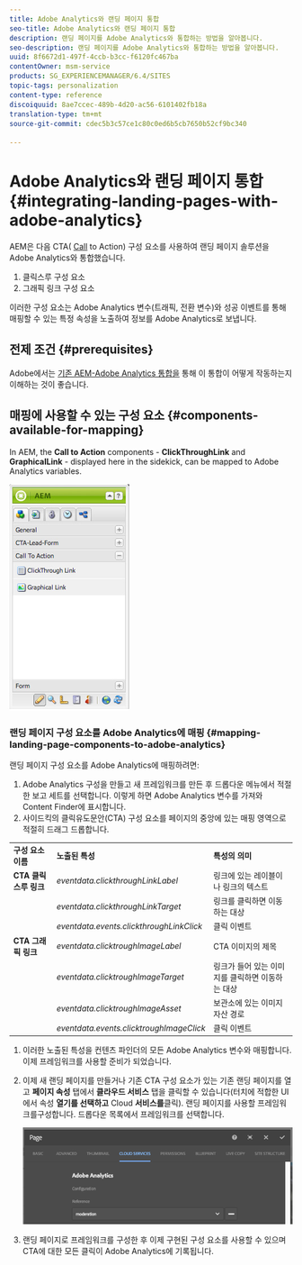 ```yaml
---
title: Adobe Analytics와 랜딩 페이지 통합
seo-title: Adobe Analytics와 랜딩 페이지 통합
description: 랜딩 페이지를 Adobe Analytics와 통합하는 방법을 알아봅니다.
seo-description: 랜딩 페이지를 Adobe Analytics와 통합하는 방법을 알아봅니다.
uuid: 8f6672d1-497f-4ccb-b3cc-f6120fc467ba
contentOwner: msm-service
products: SG_EXPERIENCEMANAGER/6.4/SITES
topic-tags: personalization
content-type: reference
discoiquuid: 8ae7ccec-489b-4d20-ac56-6101402fb18a
translation-type: tm+mt
source-git-commit: cdec5b3c57ce1c80c0ed6b5cb7650b52cf9bc340

---
```



# Adobe Analytics와 랜딩 페이지 통합{#integrating-landing-pages-with-adobe-analytics}

AEM은 다음 CTA( [Call](https://www.omniture.com/en/products/analytics/sitecatalyst) to Action) 구성 요소를 사용하여 랜딩 페이지 솔루션을 Adobe Analytics와 통합했습니다.

1. 클릭스루 구성 요소
1. 그래픽 링크 구성 요소

이러한 구성 요소는 Adobe Analytics 변수(트래픽, 전환 변수)와 성공 이벤트를 통해 매핑할 수 있는 특정 속성을 노출하여 정보를 Adobe Analytics로 보냅니다.

## 전제 조건 {#prerequisites}

Adobe에서는 [기존 AEM-Adobe Analytics 통합을](/help/sites-administering/adobeanalytics.md) 통해 이 통합이 어떻게 작동하는지 이해하는 것이 좋습니다.

## 매핑에 사용할 수 있는 구성 요소 {#components-available-for-mapping}

In AEM, the **Call to Action** components - **ClickThroughLink** and **GraphicalLink** - displayed here in the sidekick, can be mapped to Adobe Analytics variables.

![chlimage_1-21](assets/chlimage_1-21.jpeg)

### 랜딩 페이지 구성 요소를 Adobe Analytics에 매핑 {#mapping-landing-page-components-to-adobe-analytics}

랜딩 페이지 구성 요소를 Adobe Analytics에 매핑하려면:

1. Adobe Analytics 구성을 만들고 새 프레임워크를 만든 후 드롭다운 메뉴에서 적절한 보고 세트를 선택합니다. 이렇게 하면 Adobe Analytics 변수를 가져와 Content Finder에 표시합니다.
1. 사이드킥의 클릭유도문안(CTA) 구성 요소를 페이지의 중앙에 있는 매핑 영역으로 적절히 드래그 드롭합니다.

<table> 
 <tbody>
  <tr>
   <td><strong>구성 요소 이름</strong></td> 
   <td><strong>노출된 특성</strong></td> 
   <td><strong>특성의 의미</strong></td> 
  </tr>
  <tr>
   <td><strong>CTA 클릭스루 링크</strong></td> 
   <td><i>eventdata.clickthroughLinkLabel</i><br /> </td> 
   <td>링크에 있는 레이블이나 링크의 텍스트 </td> 
  </tr>
  <tr>
   <td><br type="_moz" /> </td> 
   <td><i>eventdata.clickthroughLinkTarget</i><br /> </td> 
   <td>링크를 클릭하면 이동하는 대상 </td> 
  </tr>
  <tr>
   <td><br type="_moz" /> </td> 
   <td><i>eventdata.events.clickthroughLinkClick</i><br /> </td> 
   <td>클릭 이벤트 </td> 
  </tr>
  <tr>
   <td><strong>CTA 그래픽 링크</strong></td> 
   <td><i>eventdata.clicktroughImageLabel</i><br /> </td> 
   <td>CTA 이미지의 제목 </td> 
  </tr>
  <tr>
   <td><br type="_moz" /> </td> 
   <td><i>eventdata.clicktroughImageTarget</i><br /> </td> 
   <td>링크가 들어 있는 이미지를 클릭하면 이동하는 대상</td> 
  </tr>
  <tr>
   <td><br type="_moz" /> </td> 
   <td><i>eventdata.clicktroughImageAsset</i><br /> </td> 
   <td>보관소에 있는 이미지 자산 경로 </td> 
  </tr>
  <tr>
   <td><br type="_moz" /> </td> 
   <td><i>eventdata.events.clicktroughImageClick</i><br /> </td> 
   <td>클릭 이벤트</td> 
  </tr>
 </tbody>
</table>

1. 이러한 노출된 특성을 컨텐츠 파인더의 모든 Adobe Analytics 변수와 매핑합니다. 이제 프레임워크를 사용할 준비가 되었습니다.
1. 이제 새 랜딩 페이지를 만들거나 기존 CTA 구성 요소가 있는 기존 랜딩 페이지를 열고 **페이지 속성** 탭에서 **클라우드 서비스** 탭을 클릭할 수 있습니다(터치에 적합한 UI에서 속성 **열기를 선택하고** Cloud **서비스를**&#x200B;클릭). 랜딩 페이지를 사용할 프레임워크를구성합니다. 드롭다운 목록에서 프레임워크를 선택합니다.

   ![chlimage_1-25](assets/chlimage_1-25.png)

1. 랜딩 페이지로 프레임워크를 구성한 후 이제 구현된 구성 요소를 사용할 수 있으며 CTA에 대한 모든 클릭이 Adobe Analytics에 기록됩니다.

